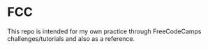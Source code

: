 # FCC
This repo is intended for my own practice through FreeCodeCamps challenges/tutorials and also as a reference.
